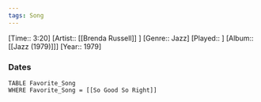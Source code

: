 ```yaml
---
tags: Song  
---
```

[Time:: 3:20]
[Artist:: [[Brenda Russell]] ]
[Genre:: Jazz]
[Played:: ]
[Album:: [[Jazz (1979)]]]
[Year:: 1979]
### Dates
````dataview
TABLE Favorite_Song
WHERE Favorite_Song = [[So Good So Right]]
````